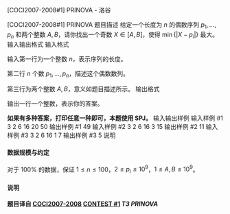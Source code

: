 



[COCI2007-2008#1] PRINOVA - 洛谷














[COCI2007-2008#1] PRINOVA
题目描述
给定一个长度为 $n$ 的偶数序列 $p_1,\dots,p_n$ 和两个整数 $A,B$，请你找出一个奇数 $X\in [A,B]$，使得 $\min{\{|X-p_i|}\}$ 最大。
输入输出格式
输入格式

输入第一行为一个整数 $n$，表示序列的长度。

第二行 $n$ 个数 $p_1,\dots,p_n$，描述这个偶数数列。

第三行为两个整数 $A,B$，意义如题目描述所示。
输出格式

输出一行一个整数，表示你的答案。

**如果有多种答案，打印任意一种即可，本题使用 SPJ。**
输入输出样例
输入样例 #1
3
2 6 16
20 50
输出样例 #1
49
输入样例 #2
3
2 6 16
3 15
输出样例 #2
11
输入样例 #3
3
2 6 16
1 7
输出样例 #3
5
说明
#### 数据规模与约定

对于 $100\%$ 的数据，保证 $1\le n\le 100$，$2\le p_i\le 10^9$，$1\le A,B \le 10^9$。

#### 说明

**题目译自 [COCI2007-2008](https://hsin.hr/coci/archive/2007_2008/) [CONTEST #1](https://hsin.hr/coci/archive/2007_2008/contest1_tasks.pdf) *T3 PRINOVA***






